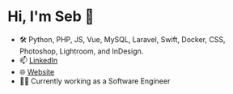 # Hi, I'm Seb 👋

- 🛠 Python, PHP, JS, Vue, MySQL, Laravel, Swift, Docker, CSS, Photoshop, Lightroom, and InDesign.
- 📫 [LinkedIn](https://linkedin.com/in/sebbjose)
- 🌐 [Website](https://sebjo.se)
- 🧑‍💼 Currently working as a Software Engineer

<!--
**sebdroid/sebdroid** is a ✨ _special_ ✨ repository because its `README.md` (this file) appears on your GitHub profile.

Here are some ideas to get you started:

- 🔭 I’m currently working on ...
- 🌱 I’m currently learning ...
- 👯 I’m looking to collaborate on ...
- 🤔 I’m looking for help with ...
- 💬 Ask me about ...
- 📫 How to reach me: ...
- 😄 Pronouns: ...
- ⚡ Fun fact: ...
-->
